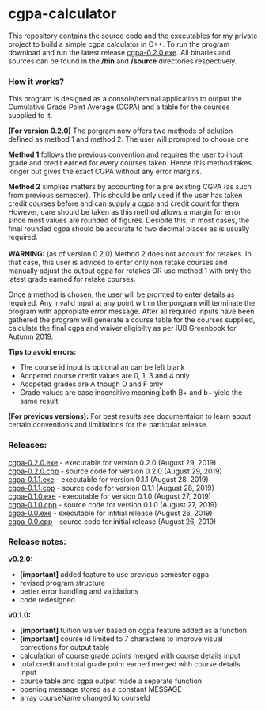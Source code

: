 # cgpa-calculator
This repository contains the source code and the executables for my private project to build a simple cgpa calculator in C++. To run the program download and run the latest release <a href="bin/cgpa-0.2.0.exe">cgpa-0.2.0.exe</a>. All binaries and sources can be found in the <b>/bin</b> and <b>/source</b> directories respectively.

### How it works?
This program is designed as a console/teminal application to output the Cumulative Grade Point Average (CGPA) and a table for the courses supplied to it.</br>

<b>(For version 0.2.0)</b> The porgram now offers two methods of solution defined as method 1 and method 2. The user will prompted to choose one</br>

<b>Method 1</b> follows the previous convention and requires the user to input grade and credit earned for every courses taken. Hence this method takes longer but gives the exact CGPA without any error margins.</br>

<b>Method 2</b> simplies matters by accounting for a pre existing CGPA (as such from previous semester). This should be only used if the user has taken credit courses before and can supply a cgpa and credit count for them. However, care should be taken as this method allows a margin for error since most values are rounded of figures. Desipite this, in most cases, the final rounded cgpa should be accurate to two decimal places as is usually required.</br></br>
<b>WARNING:</b> (as of version 0.2.0) Method 2 does not account for retakes. In that case, this user is adviced to enter only non retake courses and manually adjust the output cgpa for retakes OR use method 1 with only the latest grade earned for retake courses.</br> 

Once a method is chosen, the user will be promted to enter details as required. Any invalid input at any point within the porgram will terminate the program with appropiate error message. After all required inputs have been gathered the program will generate a course table for the courses supplied, calculate the final cgpa and waiver eligibilty as per IUB Greenbook for Autumn 2019.</br>

<b>Tips to avoid errors:</b>
<ul>
  <li>The course id input is optional an can be left blank</li>
  <li>Accpeted course credit values are 0, 1, 3 and 4 only</li>
  <li>Accpeted grades are A though D and F only</li>
  <li>Grade values are case insensitive meaning both B+ and b+ yield the same result</li>
</ul>

<b>(For previous versions):</b> For best results see documentaion to learn about certain conventions and limitiations for the particular release.

### Releases:
<a href="bin/cgpa-0.2.0.exe">cgpa-0.2.0.exe</a> - executable for version 0.2.0 (August 29, 2019)</br>
<a href="source/cgpa-0.2.0.cpp">cgpa-0.2.0.cpp</a> - source code for version 0.2.0 (August 29, 2019)</br>
<a href="bin/cgpa-0.1.1.exe">cgpa-0.1.1.exe</a> - executable for version 0.1.1 (August 28, 2019)</br>
<a href="source/cgpa-0.1.1.cpp">cgpa-0.1.1.cpp</a> - source code for version 0.1.1 (August 28, 2019)</br>
<a href="bin/cgpa-0.1.0.exe">cgpa-0.1.0.exe</a> - executable for version 0.1.0 (August 27, 2019)</br>
<a href="source/cgpa-0.1.0.cpp">cgpa-0.1.0.cpp</a> - source code for version 0.1.0 (August 27, 2019)</br>
<a href="bin/cgpa-0.0.exe">cgpa-0.0.exe</a> - executable for intitial release (August 26, 2019)</br>
<a href="source/cgpa-0.0.cpp">cgpa-0.0.cpp</a> - source code for initial release (August 26, 2019)</br>

### Release notes:
<b>v0.2.0:</b> 
<ul>
  <li><b>[important]</b> added feature to use previous semester cgpa</li>
  <li> revised program structure</li>
  <li>better error handling and validations</li>
  <li>code redesigned</li>
</ul>
<b>v0.1.0:</b> 
<ul>
  <li><b>[important]</b> tuition waiver based on cgpa feature added as a function</li>
  <li><b>[important]</b> course id limited to 7 characters to improve visual corrections for output table</li>
  <li>calculation of course grade points merged with course details input</li>
  <li>total credit and total grade point earned merged with course details input</li>
  <li>course table and cgpa output made a seperate function</li>
  <li>opening message stored as a constant MESSAGE</li>
  <li>array courseName changed to courseId</li>
</ul>
